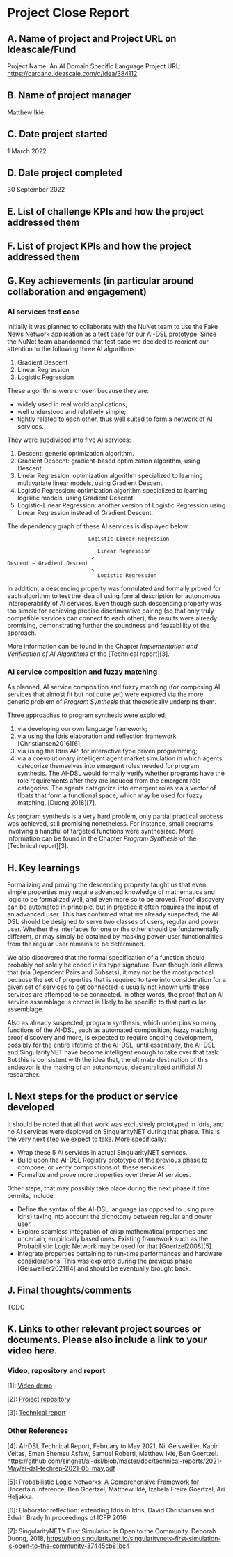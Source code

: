 # Project Close Report

## A. Name of project and Project URL on Ideascale/Fund
Project Name: An AI Domain Specific Language
Project URL: https://cardano.ideascale.com/c/idea/384112

## B. Name of project manager
Matthew Iklé

## C. Date project started
1 March 2022

## D. Date project completed
30 September 2022

## E. List of challenge KPIs and how the project addressed them


## F. List of project KPIs and how the project addressed them

## G. Key achievements (in particular around collaboration and engagement)

### AI services test case

Initially it was planned to collaborate with the NuNet team to use the
Fake News Network application as a test case for our AI-DSL prototype.
Since the NuNet team abandonned that test case we decided to reorient
our attention to the following three AI algorithms:

1. Gradient Descent
2. Linear Regression
3. Logistic Regression

These algorithms were chosen because they are:

* widely used in real world applications;
* well understood and relatively simple;
* tightly related to each other, thus well suited to form a network of
  AI services.

They were subdivided into five AI services:

1. Descent: generic optimization algorithm.
2. Gradient Descent: gradient-based optimization algorithm, using
   Descent.
3. Linear Regression: optimization algorithm specialized to learning
   multivariate linear models, using Gradient Descent.
4. Logistic Regression: optimization algorithm specialized to learning
   logisitic models, using Gradient Descent.
5. Logistic-Linear Regression: another version of Logistic Regression
   using Linear Regression instead of Gradient Descent.

The dependency graph of these AI services is displayed below:

```
                          Logistic-Linear Regression
                                      ↓
                             Linear Regression
                           ↙
Descent ← Gradient Descent
                           ↖
                             Logistic Regression
```

In addition, a descending property was formulated and formally proved
for each algorithm to test the idea of using formal description for
autonomous interoperability of AI services.  Even though such
descending property was too simple for achieving precise
discriminative pairing (so that only truly compatible services can
connect to each other), the results were already promising,
demonstrating further the soundness and feasablility of the approach.

More information can be found in the Chapter *Implementation and
Verification of AI Algorithms* of the [Technical report][3].

### AI service composition and fuzzy matching

As planned, AI service composition and fuzzy matching (for composing
AI services that almost fit but not quite yet) were explored via the
more generic problem of *Program Synthesis* that theoretically
underpins them.

Three approaches to program synthesis were explored:

1. via developing our own language framework;
2. via using the Idris elaboration and reflection framework
   [Christiansen2016][6];
3. via using the Idris API for interactive type driven programming;
4. via a coevolutionary intelligent agent market simulation in which
   agents categorize themselves into emergent roles needed for program
   synthesis.  The AI-DSL would formally verify whether programs have
   the role requirements after they are induced from the emergent role
   categories.  The agents categorize into emergent roles via a vector
   of floats that form a functional space, which may be used for fuzzy
   matching. [Duong 2018][7].

As program synthesis is a very hard problem, only partial practical
success was achieved, still promising nonetheless.  For instance,
small programs involving a handful of targeted functions were
synthesized.  More information can be found in the Chapter *Program
Synthesis* of the [Technical report][3].

## H. Key learnings

Formalizing and proving the descending property taught us that even
simple properties may require advanced knowledge of mathematics and
logic to be formalized well, and even more so to be proved.  Proof
discovery can be automated in principle, but in practice it often
requires the input of an advanced user.  This has confirmed what we
already suspected, the AI-DSL should be designed to serve two classes
of users, regular and power user.  Whether the interfaces for one or
the other should be fundamentally different, or may simply be obtained
by masking power-user functionalities from the regular user remains to
be determined.

We also discovered that the formal specification of a function should
probably not solely be coded in its type signature.  Even though Idris
allows that (via Dependent Pairs and Subsets), it may not be the most
practical because the set of properties that is required to take into
consideration for a given set of services to get connected is usually
not known until these services are attemped to be connected.  In other
words, the proof that an AI service assemblage is correct is likely to
be specific to that particular assemblage.

Also as already suspected, program synthesis, which underpins so many
functions of the AI-DSL, such as automated composition, fuzzy
matching, proof discovery and more, is expected to require ongoing
development, possibly for the entire lifetime of the AI-DSL, until
essentially, the AI-DSL and SingularityNET have become intelligent
enough to take over that task.  But this is consistent with the idea
that, the ultimate destination of this endeavor is the making of an
autonomous, decentralized artificial AI researcher.

## I. Next steps for the product or service developed

It should be noted that all that work was exclusively prototyped in
Idris, and no AI services were deployed on SingularityNET during that
phase.  This is the very next step we expect to take.  More
specifically:

* Wrap these 5 AI services in actual SingularityNET services.
* Build upon the AI-DSL Registry prototype of the previous phase to
  compose, or verify compositions of, these services.
* Formalize and prove more properties over these AI services.

Other steps, that may possibly take place during the next phase if
time permits, include:

* Define the syntax of the AI-DSL language (as opposed to using pure
  Idris) taking into account the dichotomy between regular and power
  user.
* Explore seamless integration of crisp mathematical properties and
  uncertain, empirically based ones.  Existing framework such as the
  Probabilistic Logic Network may be used for that [Goertzel2008][5].
* Integrate properties pertaining to run-time performances and
  hardware considerations.  This was explored during the previous
  phase [Geisweiller2021][4] and should be eventually brought back.

## J. Final thoughts/comments

TODO

## K. Links to other relevant project sources or documents. Please also include a link to your video here.

### Video, repository and report

[1]: [Video demo]()

[2]: [Project repository](https://github.com/singnet/ai-dsl)

[3]: [Technical report](https://raw.githubusercontent.com/singnet/ai-dsl/master/doc/technical-reports/2022-Oct/ai-dsl-techrep-2022-oct.pdf)

### Other References

[4]: AI-DSL Technical Report, February to May 2021, Nil Geisweiller, Kabir Veitas, Eman Shemsu Asfaw, Samuel Roberti, Matthew Ikle, Ben Goertzel. https://github.com/singnet/ai-dsl/blob/master/doc/technical-reports/2021-May/ai-dsl-techrep-2021-05_may.pdf

[5]: Probabilistic Logic Networks: A Comprehensive Framework for Uncertain Inference, Ben Goertzel, Matthew Iklé, Izabela Freire Goertzel, Ari Heljakka.

[6]: Elaborator reflection: extending Idris in Idris, David Christiansen and Edwin Brady In proceedings of ICFP 2016.

[7]: SingularityNET’s First Simulation is Open to the Community. Deborah Duong, 2018, https://blog.singularitynet.io/singularitynets-first-simulation-is-open-to-the-community-37445cb81bc4
